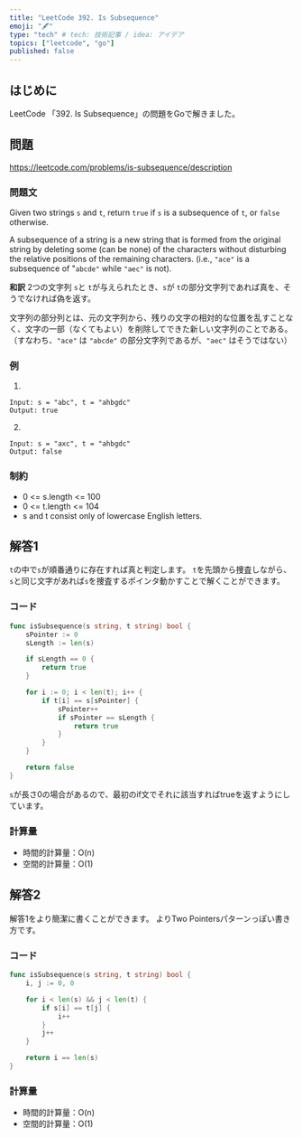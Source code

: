 ```yaml
---
title: "LeetCode 392. Is Subsequence"
emoji: "🖋"
type: "tech" # tech: 技術記事 / idea: アイデア
topics: ["leetcode", "go"]
published: false
---
```

## はじめに
LeetCode 「392. Is Subsequence」の問題をGoで解きました。

## 問題
https://leetcode.com/problems/is-subsequence/description

### 問題文
Given two strings `s` and `t`, return `true` if `s` is a subsequence of `t`, or `false` otherwise.

A subsequence of a string is a new string that is formed from the original string by deleting some (can be none) of the characters without disturbing the relative positions of the remaining characters. (i.e., `"ace"` is a subsequence of "`abcde"` while `"aec"` is not).

**和訳**
2つの文字列 `s`と `t`が与えられたとき、`s`が `t`の部分文字列であれば真を、そうでなければ偽を返す。

文字列の部分列とは、元の文字列から、残りの文字の相対的な位置を乱すことなく、文字の一部（なくてもよい）を削除してできた新しい文字列のことである。（すなわち、`"ace"` は `"abcde"` の部分文字列であるが、`"aec"` はそうではない）

### 例
1.
```
Input: s = "abc", t = "ahbgdc"
Output: true
```

2.
```
Input: s = "axc", t = "ahbgdc"
Output: false
```

### 制約
- 0 <= s.length <= 100
- 0 <= t.length <= 104
- s and t consist only of lowercase English letters.


## 解答1
`t`の中で`s`が順番通りに存在すれば真と判定します。
`t`を先頭から捜査しながら、`s`と同じ文字があれば`s`を捜査するポインタ動かすことで解くことができます。

### コード
```go
func isSubsequence(s string, t string) bool {
    sPointer := 0
    sLength := len(s)

    if sLength == 0 {
        return true
    }

    for i := 0; i < len(t); i++ {
        if t[i] == s[sPointer] {
            sPointer++
            if sPointer == sLength {
                return true
            }
        }
    }

    return false
}
```

`s`が長さ0の場合があるので、最初のif文でそれに該当すればtrueを返すようにしています。

### 計算量
- 時間的計算量：O(n)
- 空間的計算量：O(1)

## 解答2
解答1をより簡潔に書くことができます。
よりTwo Pointersパターンっぽい書き方です。

### コード
```go
func isSubsequence(s string, t string) bool {
    i, j := 0, 0

    for i < len(s) && j < len(t) {
        if s[i] == t[j] {
            i++
        }
        j++
    }

    return i == len(s)
}
```

### 計算量
- 時間的計算量：O(n)
- 空間的計算量：O(1)